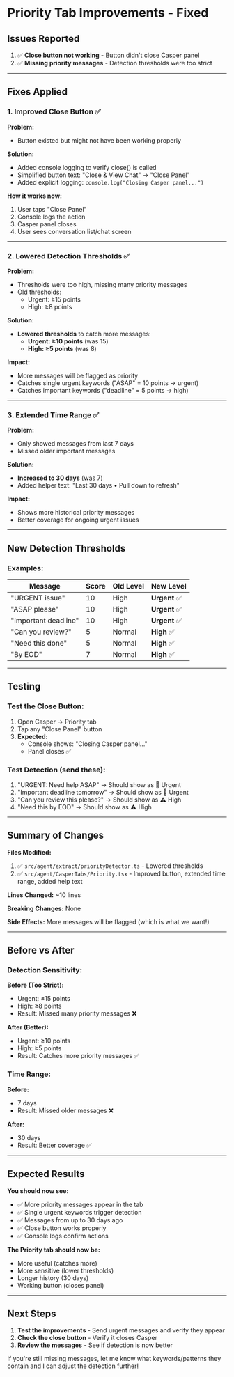 # Priority Tab Improvements - Fixed

## Issues Reported

1. ✅ **Close button not working** - Button didn't close Casper panel
2. ✅ **Missing priority messages** - Detection thresholds were too strict

---

## Fixes Applied

### 1. Improved Close Button ✅

**Problem:**

- Button existed but might not have been working properly

**Solution:**

- Added console logging to verify close() is called
- Simplified button text: "Close & View Chat" → "Close Panel"
- Added explicit logging: `console.log("Closing Casper panel...")`

**How it works now:**

1. User taps "Close Panel"
2. Console logs the action
3. Casper panel closes
4. User sees conversation list/chat screen

---

### 2. Lowered Detection Thresholds ✅

**Problem:**

- Thresholds were too high, missing many priority messages
- Old thresholds:
  - Urgent: ≥15 points
  - High: ≥8 points

**Solution:**

- **Lowered thresholds** to catch more messages:
  - **Urgent: ≥10 points** (was 15)
  - **High: ≥5 points** (was 8)

**Impact:**

- More messages will be flagged as priority
- Catches single urgent keywords ("ASAP" = 10 points → urgent)
- Catches important keywords ("deadline" = 5 points → high)

---

### 3. Extended Time Range ✅

**Problem:**

- Only showed messages from last 7 days
- Missed older important messages

**Solution:**

- **Increased to 30 days** (was 7)
- Added helper text: "Last 30 days • Pull down to refresh"

**Impact:**

- Shows more historical priority messages
- Better coverage for ongoing urgent issues

---

## New Detection Thresholds

### Examples:

| Message              | Score | Old Level | New Level     |
| -------------------- | ----- | --------- | ------------- |
| "URGENT issue"       | 10    | High      | **Urgent** ✅ |
| "ASAP please"        | 10    | High      | **Urgent** ✅ |
| "Important deadline" | 10    | High      | **Urgent** ✅ |
| "Can you review?"    | 5     | Normal    | **High** ✅   |
| "Need this done"     | 5     | Normal    | **High** ✅   |
| "By EOD"             | 7     | Normal    | **High** ✅   |

---

## Testing

### Test the Close Button:

1. Open Casper → Priority tab
2. Tap any "Close Panel" button
3. **Expected:**
   - Console shows: "Closing Casper panel..."
   - Panel closes ✅

### Test Detection (send these):

1. "URGENT: Need help ASAP" → Should show as 🔴 Urgent
2. "Important deadline tomorrow" → Should show as 🔴 Urgent
3. "Can you review this please?" → Should show as ⚠️ High
4. "Need this by EOD" → Should show as ⚠️ High

---

## Summary of Changes

**Files Modified:**

1. ✅ `src/agent/extract/priorityDetector.ts` - Lowered thresholds
2. ✅ `src/agent/CasperTabs/Priority.tsx` - Improved button, extended time range, added help text

**Lines Changed:** ~10 lines

**Breaking Changes:** None

**Side Effects:** More messages will be flagged (which is what we want!)

---

## Before vs After

### Detection Sensitivity:

**Before (Too Strict):**

- Urgent: ≥15 points
- High: ≥8 points
- Result: Missed many priority messages ❌

**After (Better):**

- Urgent: ≥10 points
- High: ≥5 points
- Result: Catches more priority messages ✅

### Time Range:

**Before:**

- 7 days
- Result: Missed older messages ❌

**After:**

- 30 days
- Result: Better coverage ✅

---

## Expected Results

**You should now see:**

- ✅ More priority messages appear in the tab
- ✅ Single urgent keywords trigger detection
- ✅ Messages from up to 30 days ago
- ✅ Close button works properly
- ✅ Console logs confirm actions

**The Priority tab should now be:**

- More useful (catches more)
- More sensitive (lower thresholds)
- Longer history (30 days)
- Working button (closes panel)

---

## Next Steps

1. **Test the improvements** - Send urgent messages and verify they appear
2. **Check the close button** - Verify it closes Casper
3. **Review the messages** - See if detection is now better

If you're still missing messages, let me know what keywords/patterns they contain and I can adjust the detection further!
